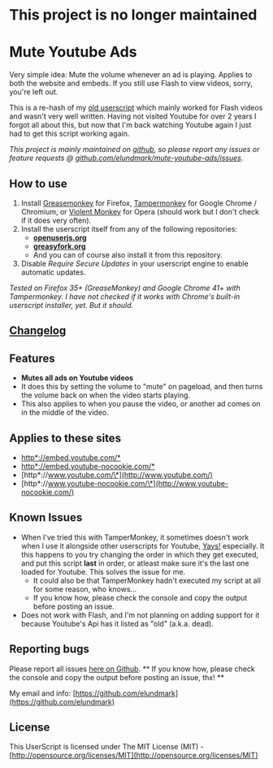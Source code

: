 # **This project is no longer maintained**

# Mute Youtube Ads

Very simple idea: Mute the volume whenever an ad is playing. Applies to both the website and embeds. If you still use Flash to view videos, sorry, you're left out.

This is a re-hash of my [old userscript](http://userscripts-mirror.org/scripts/show/153701) which mainly worked for Flash videos and wasn't very well written. Having not visited Youtube for over 2 years I forgot all about this, but now that I'm back watching Youtube again I just had to get this script working again.

_This project is mainly maintained on [github](https://github.com/elundmark/mute-youtube-ads), so please report any issues or feature requests @ [github.com/elundmark/mute-youtube-ads/issues](https://github.com/elundmark/mute-youtube-ads/issues)._

## How to use

1. Install [Greasemonkey](https://addons.mozilla.org/en-US/firefox/addon/greasemonkey/) for Firefox, [Tampermonkey](https://chrome.google.com/webstore/detail/dhdgffkkebhmkfjojejmpbldmpobfkfo) for Google Chrome / Chromium, or [Violent Monkey](https://addons.opera.com/en/extensions/details/violent-monkey/) for Opera (should work but I don't check if it does very often).
2. Install the userscript itself from any of the following repositories:
	* **[openuserjs.org](https://openuserjs.org/?q=mute+youtube+ads)**
	* **[greasyfork.org](https://greasyfork.org/en/scripts/search?q=mute+youtube+ads)**
	* And you can of course also install it from this repository.
3. Disable _Require Secure Updates_ in your userscript engine to enable automatic updates.

_Tested on Firefox 35+ (GreaseMonkey) and Google Chrome 41+ with Tampermonkey. I have not checked if it works with Chrome's built-in userscript installer, yet. But it should._

## [Changelog](https://github.com/elundmark/mute-youtube-ads/blob/master/Changelog.md)

## Features

- **Mutes all ads on Youtube videos**
- It does this by setting the volume to "mute" on pageload, and then turns the volume back on when the video starts playing.
- This also applies to when you pause the video, or another ad comes on in the middle of the video.

## Applies to these sites

* [http\*://embed.youtube.com/\*](http://embed.youtube.com/)
* [http\*://embed.youtube-nocookie.com/\*](http://embed.youtube-nocookie.com/)
* [http\*://www.youtube.com/\*](http://www.youtube.com/)
* [http\*://www.youtube-nocookie.com/\*](http://www.youtube-nocookie.com/)

## Known Issues

* When I've tried this with TamperMonkey, it sometimes doesn't work when I use it alongside other userscripts for Youtube, [Yays!](http://eugenox.appspot.com/script/yays) especially. It this happens to you try changing the order in which they get executed, and put this script **last** in order, or atleast make sure it's the last one loaded for Youtube. This solves the issue for me.
  - It could also be that TamperMonkey hadn't executed my script at all for some reason, who knows...
  - If you know how, please check the console and copy the output before posting an issue.
* Does not work with Flash, and I'm not planning on adding support for it because Youtube's Api has it listed as "old" (a.k.a. dead).

## Reporting bugs

Please report all issues [here on Github](https://github.com/elundmark/mute-youtube-ads/issues).
** If you know how, please check the console and copy the output before posting an issue, thx! **

My email and info: [https://github.com/elundmark](https://github.com/elundmark)

## License

This UserScript is licensed under The MIT License (MIT) - [http://opensource.org/licenses/MIT](http://opensource.org/licenses/MIT)
